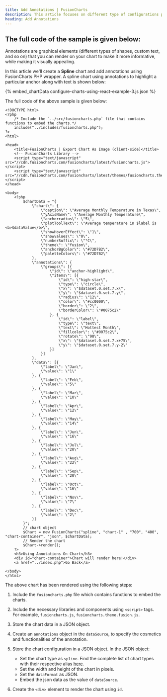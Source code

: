 ```yaml
---
title: Add Annotations | FusionCharts
description: This article focuses on different type of configurations possible using the PHP.
heading: Add Annotations
---
```


## The full code of the sample is given below:

Annotations are graphical elements (different types of shapes, custom text, and so on) that you can render on your chart to make it more informative, while making it visually appealing.

In this article we'll create a **Spline** chart and add annotations using FusionCharts PHP wrapper. A spline chart using annotations to highlight a particular anchor along with text is shown below:

{% embed_chartData configure-charts-using-react-example-3.js json %}

The full code of the above sample is given below:

```
<!DOCTYPE html>
<?php
    /* Include the `../src/fusioncharts.php` file that contains functions to embed the charts.*/
    include("../includes/fusioncharts.php");
?>
<html>

<head>
    <title>FusionCharts | Export Chart As Image (client-side)</title>
    <!-- FusionCharts Library -->
    <script type="text/javascript" src="//cdn.fusioncharts.com/fusioncharts/latest/fusioncharts.js"></script>
    <script type="text/javascript" src="//cdn.fusioncharts.com/fusioncharts/latest/themes/fusioncharts.theme.fusion.js"></script>
</head>

<body>
    <?php
        $chartData = "{
            \"chart\": {
                \"caption\": \"Average Monthly Temperature in Texas\",
                \"yAxisName\": \"Average Monthly Temperature\",
                \"anchorradius\": \"5\",
                \"plotToolText\": \"Average temperature in $label is <b>$dataValue</b>\",
                \"showHoverEffect\": \"1\",
                \"showvalues\": \"0\",
                \"numberSuffix\": \"°C\",
                \"theme\": \"fusion\",
                \"anchorBgColor\": \"#72D7B2\",
                \"paletteColors\": \"#72D7B2\"
            },
            \"annotations\": {
                \"groups\": [{
                    \"id\": \"anchor-highlight\",
                    \"items\": [{
                        \"id\": \"high-star\",
                        \"type\": \"circle\",
                        \"x\": \"$dataset.0.set.7.x\",
                        \"y\": \"$dataset.0.set.7.y\",
                        \"radius\": \"12\",
                        \"color\": \"#cc0000\",
                        \"border\": \"2\",
                        \"borderColor\": \"#0075c2\"
                    }, {
                        \"id\": \"label\",
                        \"type\": \"text\",
                        \"text\": \"Hottest Month\",
                        \"fillcolor\": \"#0075c2\",
                        \"rotate\": \"90\",
                        \"x\": \"$dataset.0.set.7.x+75\",
                        \"y\": \"$dataset.0.set.7.y-2\"
                    }]
                }]
            },
            \"data\": [{
                \"label\": \"Jan\",
                \"value\": \"1\"
            }, {
                \"label\": \"Feb\",
                \"value\": \"5\"
            }, {
                \"label\": \"Mar\",
                \"value\": \"10\"
            }, {
                \"label\": \"Apr\",
                \"value\": \"12\"
            }, {
                \"label\": \"May\",
                \"value\": \"14\"
            }, {
                \"label\": \"Jun\",
                \"value\": \"16\"
            }, {
                \"label\": \"Jul\",
                \"value\": \"20\"
            }, {
                \"label\": \"Aug\",
                \"value\": \"22\"
            }, {
                \"label\": \"Sep\",
                \"value\": \"20\"
            }, {
                \"label\": \"Oct\",
                \"value\": \"16\"
            }, {
                \"label\": \"Nov\",
                \"value\": \"7\"
            }, {
                \"label\": \"Dec\",
                \"value\": \"2\"
            }]
        }";
        // chart object
        $Chart = new FusionCharts("spline", "chart-1" , "700", "400", "chart-container", "json", $chartData);
        // Render the chart
        $Chart->render();
    ?>
    <h3>Using Annotations On Chart</h3>
    <div id="chart-container">Chart will render here!</div>
    <a href="../index.php">Go Back</a>

</body>
</html>
```

The above chart has been rendered using the following steps:

1. Include the `fusioncharts.php` file which contains functions to embed the charts.

2. Include the necessary libraries and components using `<script>` tags. For example, `fusioncharts.js`, `fusioncharts.theme.fusion.js`.

3. Store the chart data in a JSON object.

4. Create an `annotations` object in the `dataSource`, to specify the cosmetics and functionalities of the annotation.

5. Store the chart configuration in a JSON object. In the JSON object:
    * Set the chart type as `spline`. Find the complete list of chart types with their respective alias [here](https://www.fusioncharts.com/dev/chart-guide/list-of-charts).
    * Set the width and height of the chart in pixels. 
    * Set the `dataFormat` as JSON.
    * Embed the json data as the value of `dataSource`.

6. Create the `<div>` element to render the chart using `id`.
